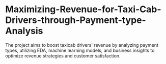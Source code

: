 # Maximizing-Revenue-for-Taxi-Cab-Drivers-through-Payment-type-Analysis
The project aims to boost taxicab drivers' revenue by analyzing payment types, utilizing EDA, machine learning models, and business insights to optimize revenue strategies and customer satisfaction.
